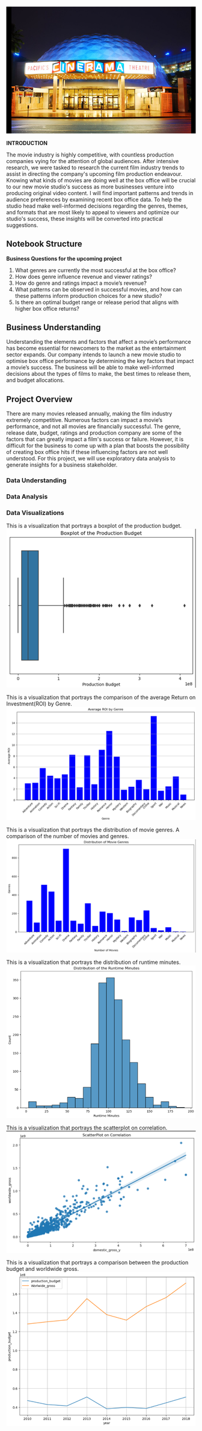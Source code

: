 ![image](https://github.com/StephenMulingwa/Group_Project/blob/bbe09d12641a54591d8cbb385c8dc616afb7c2ce/Cinema.png)


**INTRODUCTION**

The movie industry is highly competitive, with countless production companies vying for the attention of global audiences. After intensive research, we were tasked to research the current film industry trends to assist in directing the company's upcoming film production endeavour. Knowing what kinds of movies are doing well at the box office will be crucial to our new movie studio's success as more businesses venture into producing original video content. I will find important patterns and trends in audience preferences by examining recent box office data. To help the studio head make well-informed decisions regarding the genres, themes, and formats that are most likely to appeal to viewers and optimize our studio's success, these insights will be converted into practical suggestions. 

## Notebook Structure


**Business Questions for the upcoming project**
1.	What genres are currently the most successful at the box office? 
2.	How does genre influence revenue and viewer ratings?
3.	How do genre and ratings impact a movie’s revenue?
4.	What patterns can be observed in successful movies, and how can these patterns inform production choices for a new studio?
5.	Is there an optimal budget range or release period that aligns with higher box office returns?

## Business Understanding  
Understanding the elements and factors that affect a movie’s performance has become essential for newcomers to the market as the entertainment sector expands. Our company intends to launch a new movie studio to optimise box office performance by determining the key factors that impact a movie’s success. The business will be able to make well-informed decisions about the types of films to make, the best times to release them, and budget allocations. 

## Project Overview  
There are many movies released annually, making the film industry extremely competitive. Numerous factors can impact a movie’s performance, and not all movies are financially successful. The genre, release date, budget, ratings and production company are some of the factors that can greatly impact a film's success or failure. However, it is difficult for the business to come up with a plan that boosts the possibility of creating box office hits if these influencing factors are not well understood.
For this project, we will use exploratory data analysis to generate insights for a business stakeholder.

### Data Understanding



### Data Analysis

### Data Visualizations

This is a visualization that portrays a boxplot of the production budget.
![image](https://github.com/StephenMulingwa/Group_Project/blob/4048223d4f4b810e6581a000d6898e3626656b0f/Box%20plot%20of%20Production%20Budget.png)





This is a visualization that portrays the comparison of the average Return on Investment(ROI) by Genre.
![image](https://github.com/StephenMulingwa/Group_Project/blob/9a6d5208ba40f1e3233d4756f49c29214542ddae/Average%20ROI%20by%20Genre.png)




This is a visualization that portrays the distribution of movie genres. A comparison of the number of movies and genres.
![image](https://github.com/StephenMulingwa/Group_Project/blob/7572ccd7c6be2efb593e8b2839ce34c897bed9ff/Distribution%20of%20Movie%20Genres.png)





This is a visualization that portrays the distribution of runtime minutes.
![image](https://github.com/StephenMulingwa/Group_Project/blob/a77480debf2b271b99dfcfa9d0c7f8473a84017c/Distribution%20of%20the%20Runtime%20minutes.png)




This is a visualization that portrays the scatterplot on correlation.
![image](https://github.com/StephenMulingwa/Group_Project/blob/3c836b7e42b05b63900c663b7f19172e3c9bd6f5/Scatterplot%20on%20correlation.png)




This is a visualization that portrays a comparison between the production budget and worldwide gross.
![image](https://github.com/StephenMulingwa/Group_Project/blob/73859d8d2298e232c5c4825e574ecdc26c2b5880/Screenshot%202024-10-29%20171554.png)
